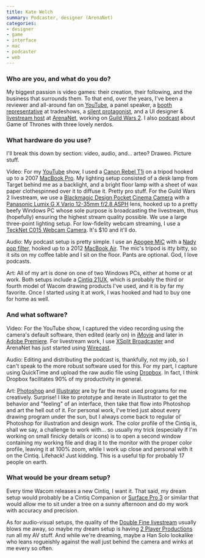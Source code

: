 ```yaml
---
title: Kate Welch
summary: Podcaster, designer (ArenaNet)
categories:
- designer
- game
- interface
- mac
- podcaster
- web
---
```


### Who are you, and what do you do?

My biggest passion is video games: their creation, their following, and the business that surrounds them. To that end, over the years, I've been a reviewer and all-around fan on [YouTube](http://youtube.com/shegeekshow "Kate's video game reviews on YouTube."), a panel speaker, a [booth representative][spyparty] at tradeshows, a [silent protagonist][roundabout], and a UI designer & [livestream host](http://twitch.tv/guildwars2 "Guild Wars 2 on Twitch.") at [ArenaNet](http://arena.net "The AreaNet website."), working on [Guild Wars 2][guild-wars-2]. I also [podcast](http://gameofowns.com/ "The Game of Owns podcast site.") about Game of Thrones with three lovely nerdos.

### What hardware do you use?

I'll break this down by section: video, audio, and... arteo? Draweo. Picture stuff. 

Video: For my [YouTube][] show, I used a [Canon Rebel T1i][eos-rebel-t1i] on a tripod hooked up to a 2007 [MacBook Pro][macbook-pro]. My lighting setup consisted of a desk lamp from Target behind me as a backlight, and a bright floor lamp with a sheet of wax paper clothespinned over it to diffuse it. Pretty pro stuff. For the Guild Wars 2 livestream, we use a [Blackmagic Design Pocket Cinema Camera][pocket-cinema-camera] with a [Panasonic Lumix G X Vario 12-35mm f/2.8 ASPH][lumix-g-x-vario-12-35mm-f2.8-asph] lens, hooked up to a pretty beefy Windows PC whose sole purpose is broadcasting the livestream, thus (hopefully) ensuring the highest stream quality possible. We use a large three-point lighting setup. For low-fidelity webcam streaming, I use a [TeckNet C015 Webcam Camera][c015]. It's $10 and it'll do.

Audio: My podcast setup is pretty simple. I use an [Apogee MiC][mic] with a [Nady pop filter][mpf-6], hooked up to a 2012 [MacBook Air][macbook-air]. The mic's tripod is itty bitty, so it sits on my coffee table and I sit on the floor. Pants are optional. God, I love podcasts.

Art: All of my art is done on one of two Windows PCs, either at home or at work. Both setups include a [Cintiq 21UX][cintiq], which is probably the third or fourth model of Wacom drawing products I've used, and it is by far my favorite. Once I started using it at work, I was hooked and had to buy one for home as well.

### And what software?

Video: For the YouTube show, I captured the video recording using the camera's default software, then edited (early on) in [iMovie][] and later in [Adobe Premiere][premiere]. For livestream work, I use [XSplit Broadcaster][broadcaster] and ArenaNet has just started using [Wirecast][].

Audio: Editing and distributing the podcast is, thankfully, not my job, so I can't speak to the more robust software used for this. For my part, I capture using QuickTime and upload the raw audio file using [Dropbox][]. In fact, I think Dropbox facilitates 90% of my productivity in general.

Art: [Photoshop][] and [Illustrator][] are by far the most used programs for me creatively. Surprise! I like to prototype and iterate in Illustrator to get the behavior and "feeling" of an interface, then take that flow into Photoshop and art the hell out of it. For personal work, I've tried just about every drawing program under the sun, but I always come back to regular ol' Photoshop for illustration and design work. The color profile of the Cintiq is, shall we say, a challenge to work with... so usually my trick (especially if I'm working on small finicky details or icons) is to open a second window containing my working file and drag it to the monitor with the proper color profile, leaving it at 100% zoom, while I work up close and personal with it on the Cintiq. Lifehack! Just kidding. This is a useful tip for probably 17 people on earth.

### What would be your dream setup?

Every time Wacom releases a new Cintiq, I want it. That said, my dream setup would probably be a Cintiq Companion or [Surface Pro 3][surface-pro-3] or similar that would allow me to sit under a tree on a sunny afternoon and do my work with accuracy and precision. 

As for audio-visual setups, the quality of the [Double Fine livestream](http://www.twitch.tv/doublefine/ "Double Fine's stream on Twitch.") usually blows me away, so maybe my dream setup is having [2 Player Productions](http://www.2playerproductions.com/ "The 2 Player Productions site.") run all my AV stuff. And while we're dreaming, maybe a Han Solo lookalike who leans rogueishly against the wall just behind the camera and winks at me every so often.

[macbook-pro]: https://www.apple.com/macbook-pro/ "A laptop."
[macbook-air]: https://www.apple.com/macbook-air/ "A very thin laptop."
[mic]: http://www.apogeedigital.com/products/mic "A microphone for iPhones and iPads."
[mpf-6]: https://www.amazon.com/gp/product/B0002CZW0Y/ "A clamp-on microphone pop filter."
[c015]: https://www.amazon.com/TeckNet%C2%AE-Webcam-Camera-MegaPixel-Microphone/dp/B00K11RI6W "A 5 megapixel webcam."
[cintiq]: https://www.wacom.com/en/us/cintiq "A computer screen you can draw on."
[eos-rebel-t1i]: https://en.wikipedia.org/wiki/Canon_EOS_500D "A 15.1 megapixel DSLR."
[lumix-g-x-vario-12-35mm-f2.8-asph]: https://shop.panasonic.com/shop/model/H-HS12035/ "A lens."
[pocket-cinema-camera]: https://www.blackmagicdesign.com/products/blackmagicpocketcinemacamera/ "A Super 16 digital video camera."
[roundabout]: http://roundaboutgame.com/ "A game where you drive a revolving limousine."
[illustrator]: https://www.adobe.com/products/illustrator.html "A vector graphics editor."
[imovie]: https://www.apple.com/imovie/ "A Mac OS X video editor, included in iLife."
[guild-wars-2]: https://www.guildwars2.com/en/ "An online RPG."
[surface-pro-3]: https://en.wikipedia.org/wiki/Microsoft_Surface_Pro_3 "A 12 inch Windows 8.1 Pro tablet."
[spyparty]: http://www.spyparty.com/ "A spy game set in a high society party."
[dropbox]: https://www.dropbox.com/ "Online syncing and storage."
[broadcaster]: https://www.xsplit.com//#broadcaster "Multimedia broadcasting software for Windows."
[youtube]: https://www.youtube.com/ "A web site for watching 80's TV commercials and bad mashups."
[photoshop]: https://www.adobe.com/products/photoshop.html "A bitmap image editor."
[premiere]: https://www.adobe.com/products/premiere.html "A video editing suite."
[wirecast]: http://www.telestream.net/wirecast/ "Live streaming software."
